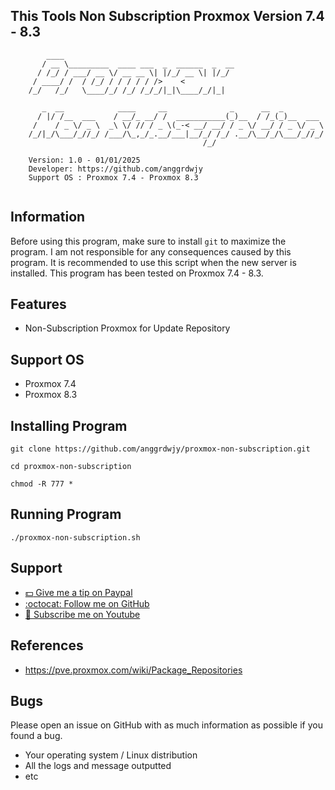 ## This Tools Non Subscription Proxmox Version 7.4 - 8.3

```                                                                                                   
	    ____                                      
	   / __ \_________  ____ ___  _  ______  _  __
	  / /_/ / ___/ __ \/ __ __ \| |/_/ __ \| |/_/
	 / ____/ /  / /_/ / / / / / />    <  
	/_/   /_/   \____/_/ /_/ /_/_/|_|\____/_/|_|  
                                              
	   _  __            ____     __              _      __  _         
	  / |/ /__  ___    / __/_ __/ /  ___________(_)__  / /_(_)__  ___ 
	 /    / _ \/ _ \  _\ \/ // / _ \(_-< __/ __/ / _ \/ __/ / _ \/ _ \
	/_/|_/\___/_//_/ /___/\_,_/_.__/___|__/_/ /_/ .__/\__/_/\___/_//_/
                                           /_/                   

	Version: 1.0 - 01/01/2025                            	            
	Developer: https://github.com/anggrdwjy              	            
	Support OS : Proxmox 7.4 - Proxmox 8.3
                                                                                           
```

## Information

Before using this program, make sure to install `git` to maximize the program. I am not responsible for any consequences caused by this program. It is recommended to use this script when the new server is installed. This program has been tested on Proxmox 7.4 - 8.3.

## Features
* Non-Subscription Proxmox for Update Repository

## Support OS
* Proxmox 7.4
* Proxmox 8.3

## Installing Program
```
git clone https://github.com/anggrdwjy/proxmox-non-subscription.git
```
```
cd proxmox-non-subscription
```
```
chmod -R 777 *
```

## Running Program
```
./proxmox-non-subscription.sh
```

## Support

* [:dollar: Give me a tip on Paypal](https://www.paypal.me/AnggardaWijaya)
* [:octocat: Follow me on GitHub](https://github.com/anggrdwjy)
* [🔔 Subscribe me on Youtube](https://www.youtube.com/@anggarda.wijaya)

## References

* https://pve.proxmox.com/wiki/Package_Repositories

## Bugs

Please open an issue on GitHub with as much information as possible if you found a bug.
* Your operating system / Linux distribution
* All the logs and message outputted
* etc
